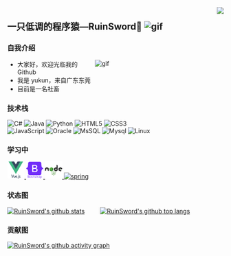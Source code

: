 <img align="right" src="https://count.getloli.com/get/@:RuinSword?theme=moebooru">

## 一只低调的程序猿—RuinSword🐒 <img src="https://emojis.slackmojis.com/emojis/images/1643514880/8934/hellokittydance.gif?1643514880" alt="gif" width="40" />

### 自我介绍

<div>
<img align="right" src="https://cdn.jsdelivr.net/gh/RuinSword/RuinSword/images/push.webp" alt="gif" width="300"/>
</div>

- 大家好，欢迎光临我的Github
- 我是 yukun，来自广东东莞
- 目前是一名社畜

### 技术栈

![C#](https://img.shields.io/badge/-C%20Sharp-%23239120?style=flat&logo=C&logoColor=ffffff)
![Java](https://img.shields.io/badge/-Java-%23972fcd?style=flat&logo=OpenJDK&logoColor=ffffff)
![Python](https://img.shields.io/badge/-Python-%2313c9ae?style=flat&logo=Python&logoColor=ffffff)
![HTML5](https://img.shields.io/badge/-HTML5-%23E34C26?style=flat&logo=HTML5&logoColor=ffffff)
![CSS3](https://img.shields.io/badge/-CSS3-%23197CBE?style=flat&logo=CSS3&logoColor=ffffff)
<br>
![JavaScript](https://img.shields.io/badge/-JavaScript-%23F7DF1C?style=flat&logo=JavaScript&logoColor=ffffff)
![Oracle](https://img.shields.io/badge/-Oracle-%23c9e735?style=flat&logo=Oracle&logoColor=ffffff)
![MsSQL](https://img.shields.io/badge/-MsSQL-%23579050?style=flat&logo=SQLite&logoColor=ffffff)
![Mysql](https://img.shields.io/badge/-MySQL-%230e83cd?style=flat&logo=MySQL&logoColor=ffffff)
![Linux](https://img.shields.io/badge/-Linux-%23fcc624?style=flat&logo=Linux&logoColor=ffffff)

### 学习中

<p align="left">
<a href="https://vuejs.org/" target="_blank" rel="noreferrer">
<img src="https://raw.githubusercontent.com/devicons/devicon/master/icons/vuejs/vuejs-original-wordmark.svg" alt="vuejs" width="40" height="40" />
</a>
<a href="https://getbootstrap.com" target="_blank" rel="noreferrer">
<img src="https://raw.githubusercontent.com/devicons/devicon/master/icons/bootstrap/bootstrap-plain-wordmark.svg" alt="bootstrap" width="40" height="40" />
</a>
<a href="https://nodejs.org" target="_blank" rel="noreferrer">
<img src="https://raw.githubusercontent.com/devicons/devicon/master/icons/nodejs/nodejs-original-wordmark.svg" alt="nodejs" width="40" height="40" />
</a>
<a href="https://spring.io/" target="_blank" rel="noreferrer">
<img src="https://www.vectorlogo.zone/logos/springio/springio-icon.svg" alt="spring" width="40" height="40" />
</a>
</p>

### 状态图

[![RuinSword's github stats](https://github-readme-stats.vercel.app/api?username=RuinSword&show_icons=true&theme=tokyonight)](https://github.com/anuraghazra/github-readme-stats)
&emsp;&emsp;
[![RuinSword's github top langs](https://github-readme-stats.vercel.app/api/top-langs/?username=RuinSword&layout=compact&langs_count=6&theme=tokyonight)](https://github.com/anuraghazra/github-readme-stats)
<br>

### 贡献图

[![RuinSword's github activity graph](https://github-readme-activity-graph.vercel.app/graph?username=RuinSword&theme=react)](https://github.com/ashutosh00710/github-readme-activity-graph)
<br>
